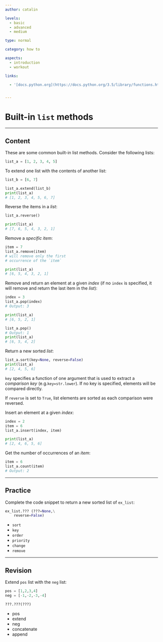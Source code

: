 ```yaml
---
author: catalin

levels:
  - basic
  - advanced
  - medium

type: normal

category: how to

aspects:
  - introduction
  - workout

links:

  - '[docs.python.org](https://docs.python.org/3.5/library/functions.html){website}'


---
```


# Built-in `list` methods

---
## Content

These are some common built-in list methods. Consider the following lists:
```py
list_a = [1, 2, 3, 4, 5]
```

To extend one list with the contents of another list:
```python
list_b = [6, 7]

list_a.extend(list_b)
print(list_a)
# [1, 2, 3, 4, 5, 6, 7]
```

Reverse the items in a *list*:
```python
list_a.reverse()

print(list_a)
# [7, 6, 5, 4, 3, 2, 1]
```

Remove a *specific item*:
```python
item = 7
list_a.remove(item)
# will remove only the first
# occurrence of the `item`

print(list_a)
# [6, 5, 4, 3, 2, 1]
```

Remove and return an element at a given *index* (if no `index` is specified, it will remove and return the last item in the *list*):
```python
index = 3
list_a.pop(index)
# Output: 3

print(list_a)
# [6, 5, 2, 1]

list_a.pop()
# Output: 1
print(list_a)
# [6, 5, 4, 2]
```

Return a new sorted *list*:
```python
list_a.sort(key=None, reverse=False)
print(list_a)
# [2, 4, 5, 6]
```

`key` specifies a function of one argument that is used to extract a *comparison key* (e.g.`key=str.lower`). If no key is specified, elements will be compared directly.

If `reverse` is set to `True`, list elements are sorted as each comparison were reversed.

Insert an element at a given *index*:
```python
index = 2
item = 6
list_a.insert(index, item)

print(list_a)
# [2, 4, 6, 5, 6]
```

Get the number of occurrences of an *item*:
```python
item = 6
list_a.count(item)
# Output: 2
```

---
## Practice

Complete the code snippet to return a new sorted list of `ex_list`:

```python
ex_list.??? (???=None,\
    reverse=False)
```

* `sort`
* `key`
* `order`
* `priority`
* `change`
* `remove`

---
## Revision

Extend `pos` list with the `neg` list:

```python
pos = [1,2,3,4]
neg = [-1,-2,-3,-4]

???.???(???)
```

* pos
* extend
* neg
* concatenate
* append

